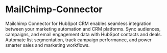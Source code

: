# MailChimp-Connector
Mailchimp Connector for HubSpot CRM enables seamless integration between your marketing automation and CRM platforms. Sync audiences, campaigns, and email engagement data with HubSpot contacts and deals. Automate list segmentation, track campaign performance, and power smarter sales and marketing workflows.
